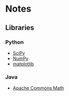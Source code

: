 # Notes

## Libraries
### Python
* [SciPy](http://www.scipy.org/)
* [NumPy](http://www.numpy.org/)
* [matplotlib](http://matplotlib.org/)

### Java
* [Apache Commons Math](http://commons.apache.org/math/)